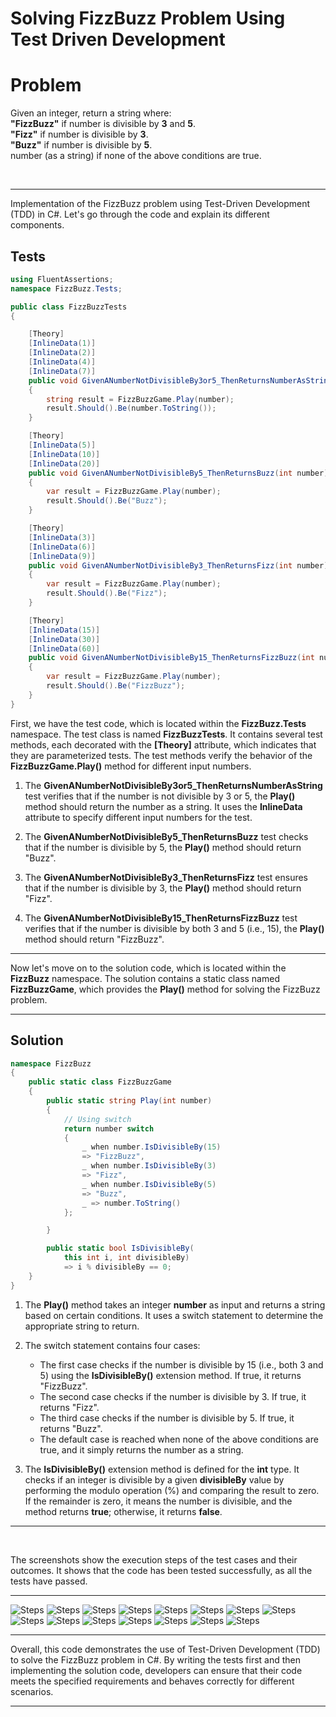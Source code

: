 # Solving FizzBuzz Problem Using Test Driven Development

# Problem

Given an integer, return a string where:<br/>
**"FizzBuzz"** if number is divisible by **3** and **5**.<br/>
**"Fizz"** if number is divisible by **3**.<br/>
**"Buzz"** if number is divisible by **5**.<br/>
number (as a string) if none of the above conditions are true.

<br/>

---

Implementation of the FizzBuzz problem using Test-Driven Development (TDD) in C#. Let's go through the code and explain its different components.


## Tests

```csharp
using FluentAssertions;
namespace FizzBuzz.Tests;

public class FizzBuzzTests
{

    [Theory]
    [InlineData(1)]
    [InlineData(2)]
    [InlineData(4)]
    [InlineData(7)]
    public void GivenANumberNotDivisibleBy3or5_ThenReturnsNumberAsString(int number)
    {
        string result = FizzBuzzGame.Play(number);
        result.Should().Be(number.ToString());
    }

    [Theory]
    [InlineData(5)]
    [InlineData(10)]
    [InlineData(20)]
    public void GivenANumberNotDivisibleBy5_ThenReturnsBuzz(int number)
    {
        var result = FizzBuzzGame.Play(number);
        result.Should().Be("Buzz");
    }

    [Theory]
    [InlineData(3)]
    [InlineData(6)]
    [InlineData(9)]
    public void GivenANumberNotDivisibleBy3_ThenReturnsFizz(int number)
    {
        var result = FizzBuzzGame.Play(number);
        result.Should().Be("Fizz");
    }

    [Theory]
    [InlineData(15)]
    [InlineData(30)]
    [InlineData(60)]
    public void GivenANumberNotDivisibleBy15_ThenReturnsFizzBuzz(int number)
    {
        var result = FizzBuzzGame.Play(number);
        result.Should().Be("FizzBuzz");
    }
}

```
First, we have the test code, which is located within the **FizzBuzz.Tests** namespace. The test class is named **FizzBuzzTests**. It contains several test methods, each decorated with the **[Theory]** attribute, which indicates that they are parameterized tests. The test methods verify the behavior of the **FizzBuzzGame.Play()** method for different input numbers.

1. The **GivenANumberNotDivisibleBy3or5_ThenReturnsNumberAsString** test verifies that if the number is not divisible by 3 or 5, the **Play()** method should return the number as a string. It uses the **InlineData** attribute to specify different input numbers for the test.

2. The **GivenANumberNotDivisibleBy5_ThenReturnsBuzz** test checks that if the number is divisible by 5, the **Play()** method should return "Buzz".

3. The **GivenANumberNotDivisibleBy3_ThenReturnsFizz** test ensures that if the number is divisible by 3, the **Play()** method should return "Fizz".

4. The **GivenANumberNotDivisibleBy15_ThenReturnsFizzBuzz** test verifies that if the number is divisible by both 3 and 5 (i.e., 15), the **Play()** method should return "FizzBuzz".
---

Now let's move on to the solution code, which is located within the **FizzBuzz** namespace. The solution contains a static class named **FizzBuzzGame**, which provides the **Play()** method for solving the FizzBuzz problem.

---


## Solution

```csharp
namespace FizzBuzz
{
    public static class FizzBuzzGame
    {
        public static string Play(int number)
        {
            // Using switch
            return number switch
            {
                _ when number.IsDivisibleBy(15)
                => "FizzBuzz",
                _ when number.IsDivisibleBy(3)
                => "Fizz",
                _ when number.IsDivisibleBy(5)
                => "Buzz",
                _ => number.ToString()
            };

        }

        public static bool IsDivisibleBy(
            this int i, int divisibleBy)
            => i % divisibleBy == 0;
    }
}
```
1. The **Play()** method takes an integer **number** as input and returns a string based on certain conditions. It uses a switch statement to determine the appropriate string to return.

2. The switch statement contains four cases:

    * The first case checks if the number is divisible by 15 (i.e., both 3 and 5) using the **IsDivisibleBy()** extension method. If true, it returns "FizzBuzz".
    * The second case checks if the number is divisible by 3. If true, it returns "Fizz".
    * The third case checks if the number is divisible by 5. If true, it returns "Buzz".
    * The default case is reached when none of the above conditions are true, and it simply returns the number as a string.

3. The **IsDivisibleBy()** extension method is defined for the **int** type. It checks if an integer is divisible by a given **divisibleBy** value by performing the modulo operation (%) and comparing the result to zero. If the remainder is zero, it means the number is divisible, and the method returns **true**; otherwise, it returns **false**.    
---
<br/>

The screenshots show the execution steps of the test cases and their outcomes. It shows that the code has been tested successfully, as all the tests have passed.

---


![Steps](<Screenshots/1 (1).png>)
![Steps](<Screenshots/1 (2).png>)
![Steps](<Screenshots/1 (3).png>)
![Steps](<Screenshots/1 (4).png>)
![Steps](<Screenshots/1 (5).png>)
![Steps](<Screenshots/1 (6).png>)
![Steps](<Screenshots/1 (7).png>)
![Steps](<Screenshots/1 (8).png>)
![Steps](<Screenshots/1 (9).png>)
![Steps](<Screenshots/1 (10).png>)
![Steps](<Screenshots/1 (11).png>)
![Steps](<Screenshots/1 (12).png>)
![Steps](<Screenshots/1 (13).png>)
![Steps](<Screenshots/1 (14).png>)
![Steps](<Screenshots/1 (15).png>)

---

Overall, this code demonstrates the use of Test-Driven Development (TDD) to solve the FizzBuzz problem in C#. By writing the tests first and then implementing the solution code, developers can ensure that their code meets the specified requirements and behaves correctly for different scenarios.

---